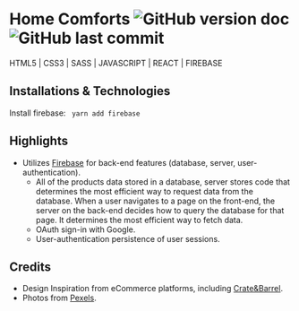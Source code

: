 # Home Comforts ![GitHub version doc](https://img.shields.io/badge/Version-1.0.0-red) ![GitHub last commit](https://img.shields.io/github/last-commit/dcc5235/HomeComforts_EcommShop?style=flat-square) 

HTML5 | CSS3 | SASS | JAVASCRIPT | REACT | FIREBASE

## Installations & Technologies

Install firebase: ``` yarn add firebase```

## Highlights

- Utilizes [Firebase](https://firebase.google.com/) for back-end features (database, server, user-authentication).
  - All of the products data stored in a database, server stores code that determines the most efficient way to request data from the database. When a user navigates to a page on the front-end, the server on the back-end decides how to query the database for that page. It determines the most efficient way to fetch data. 
  - OAuth sign-in with Google. 
  - User-authentication persistence of user sessions.

## Credits

- Design Inspiration from eCommerce platforms, including [Crate&Barrel](https://www.crateandbarrel.com/).
- Photos from [Pexels](https://www.pexels.com/).

